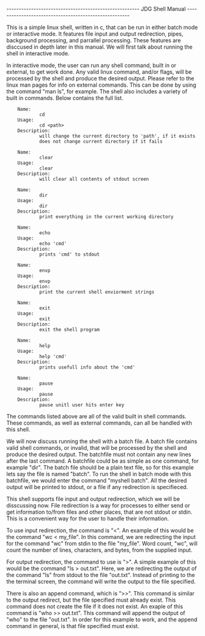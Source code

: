 ------------------------------------------------------ JDG Shell Manual ------------------------------------------------------

This is a simple linux shell, written in c, that can be run in either batch mode or
interactive mode. It features file input and output redirection, pipes, background
processing, and parrallel processing. These features are disccused in depth later in this
manual. We will first talk about running the shell in interactive mode.

In interactive mode, the user can run any shell command, built in or external, to get work
done. Any valid linux command, and/or flags, will be processed by the shell and produce
the desired output. Please refer to the linux man pages for info on external commands.
This can be done by using the command "man ls", for example. The shell also includes a
variety of built in commands. Below contains the full list.

        Name:
                cd
        Usage:
                cd <path>
        Description:
                will change the current directory to 'path', if it exists
                does not change current directory if it fails

        Name:
                clear
        Usage:
                clear
        Description:
                will clear all contents of stdout screen

        Name:
                dir
        Usage:
                dir
        Description:
                print everything in the current working directory

        Name:
                echo
        Usage:
                echo 'cmd'
        Description:
                prints 'cmd' to stdout

        Name:
                envp
        Usage:
                envp
        Description:
                print the current shell enviorment strings

        Name:
                exit
        Usage:
                exit
        Description:
                exit the shell program

        Name:
                help
        Usage:
                help 'cmd'
        Description:
                prints usefull info about the 'cmd'

        Name:
                pause
        Usage:
                pause
        Description:
                pause unitl user hits enter key

The commands listed above are all of the valid built in shell commands.
These commands, as well as external commands, can all be handled with this shell.

We will now discuss running the shell with a batch file. A batch file contains
valid shell commands, or invalid, that will be processed by the shell and produce the
desired output. The batchfile must not contain any new lines after the last command.
A batchfile could be as simple as one command, for example "dir". The batch file
should be a plain text file, so for this example lets say the file is named "batch".
To run the shell in batch mode with this batchfile, we would
enter the command "myshell batch". All the desired output will be printed to stdout, or
a file if any redirection is specifieced.

This shell supports file input and output redirection, which we will be disscussing now.
File redirection is a way for processes to either send or get information to/from files
and other places, that are not stdout or stdin. This is a convenient way for the user
to handle their information.

To use input redirection, the command is "<". An example
of this would be the command "wc < my_file". In this command, we are redirecting the
input for the command "wc" from stdin to the file "my_file". Word count, "wc", will count
the number of lines, characters, and bytes, from the supplied input.

For output redirection, the command to use is ">". A simple example of this would be
the command "ls > out.txt". Here, we are redirecting the output of the command "ls" from
stdout to the file "out.txt". Instead of printing to the the terminal screen, the command
will write the output to the file specified.

There is also an append command, which is ">>". This command is similar to the output
redirect, but the file specified must already exist. This command does not create the
file if it does not exist. An exaple of this command is "who >> out.txt". This command
will append the output of "who" to the file "out.txt". In order for this example to work,
and the append command in general, is that file specified must exist.
